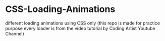 # CSS-Loading-Animations
different loading animations using CSS only (this repo is made for practice purpose every loader is from the video tutorial by Coding Artist Youtube Channel)
